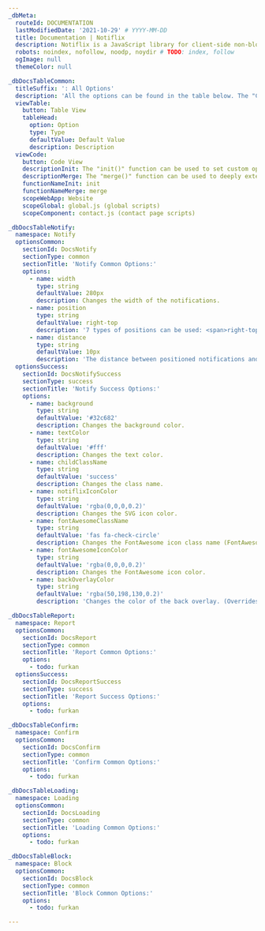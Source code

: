 ```yaml
---
_dbMeta:
  routeId: DOCUMENTATION
  lastModifiedDate: '2021-10-29' # YYYY-MM-DD
  title: Documentation | Notiflix
  description: Notiflix is a JavaScript library for client-side non-blocking notifications, popup boxes, loading indicators, and more that makes your web projects much better.
  robots: noindex, nofollow, noodp, noydir # TODO: index, follow
  ogImage: null
  themeColor: null

_dbDocsTableCommon:
  titleSuffix: ': All Options'
  description: 'All the options can be found in the table below. The "Code View" tab can be switched to see the usages of <span>init</span> and <span>merge</span> functions.'
  viewTable:
    button: Table View
    tableHead:
      option: Option
      type: Type
      defaultValue: Default Value
      description: Description
  viewCode:
    button: Code View
    descriptionInit: The "init()" function can be used to set custom options as globally.
    descriptionMerge: The "merge()" function can be used to deeply extend the "init()" options for a specific page or event globally.
    functionNameInit: init
    functionNameMerge: merge
    scopeWebApp: Website
    scopeGlobal: global.js (global scripts)
    scopeComponent: contact.js (contact page scripts)

_dbDocsTableNotify:
  namespace: Notify
  optionsCommon:
    sectionId: DocsNotify
    sectionType: common
    sectionTitle: 'Notify Common Options:'
    options:
      - name: width
        type: string
        defaultValue: 280px
        description: Changes the width of the notifications.
      - name: position
        type: string
        defaultValue: right-top
        description: '7 types of positions can be used: <span>right-top</span> <span>right-bottom</span> <span>left-top</span> <span>left-bottom</span> <span>center-top</span> <span>center-bottom</span> <span>center-center</span>'
      - name: distance
        type: string
        defaultValue: 10px
        description: 'The distance between positioned notifications and the <span>body</span> element.'
  optionsSuccess:
    sectionId: DocsNotifySuccess
    sectionType: success
    sectionTitle: 'Notify Success Options:'
    options:
      - name: background
        type: string
        defaultValue: '#32c682'
        description: Changes the background color.
      - name: textColor
        type: string
        defaultValue: '#fff'
        description: Changes the text color.
      - name: childClassName
        type: string
        defaultValue: 'success'
        description: Changes the class name.
      - name: notiflixIconColor
        type: string
        defaultValue: 'rgba(0,0,0,0.2)'
        description: Changes the SVG icon color.
      - name: fontAwesomeClassName
        type: string
        defaultValue: 'fas fa-check-circle'
        description: Changes the FontAwesome icon class name (FontAwesome has to be added to the project separately.)
      - name: fontAwesomeIconColor
        type: string
        defaultValue: 'rgba(0,0,0,0.2)'
        description: Changes the FontAwesome icon color.
      - name: backOverlayColor
        type: string
        defaultValue: 'rgba(50,198,130,0.2)'
        description: 'Changes the color of the back overlay. (Overrides the common "backOverlayColor" option for this notification type. It can be set as an empty string to use the common one.)'

_dbDocsTableReport:
  namespace: Report
  optionsCommon:
    sectionId: DocsReport
    sectionType: common
    sectionTitle: 'Report Common Options:'
    options:
      - todo: furkan
  optionsSuccess:
    sectionId: DocsReportSuccess
    sectionType: success
    sectionTitle: 'Report Success Options:'
    options:
      - todo: furkan

_dbDocsTableConfirm:
  namespace: Confirm
  optionsCommon:
    sectionId: DocsConfirm
    sectionType: common
    sectionTitle: 'Confirm Common Options:'
    options:
      - todo: furkan

_dbDocsTableLoading:
  namespace: Loading
  optionsCommon:
    sectionId: DocsLoading
    sectionType: common
    sectionTitle: 'Loading Common Options:'
    options:
      - todo: furkan

_dbDocsTableBlock:
  namespace: Block
  optionsCommon:
    sectionId: DocsBlock
    sectionType: common
    sectionTitle: 'Block Common Options:'
    options:
      - todo: furkan

---
```

